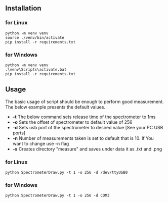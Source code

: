 ## Installation
### for Linux
```
python -m venv venv
source ./venv/bin/activate
pip install -r requirements.txt
```
### for Windows
```
python -m venv venv
.\venv\Scripts\activate.bat
pip install -r requirements.txt
```
## Usage
The basic usage of script should be enough to perform good measurement.
The below example presents the default values.
- **-t** The below command sets release time of the spectrometer to 1ms
- **-o** Sets the offset of spectrometer to default value of 256
- **-d** Sets usb port of the spectrometer to desired value [See your PC USB ports]
- **-n** Number of measurements taken is set to default that is 10. If You want to change use -n flag
- **-s** Creates directory "measure" and saves under data it as .txt and .png

### for Linux

```
python SpectrometerDraw.py -t 1 -o 256 -d /dev/ttyUSB0
```

### for Windows

```
python SpectrometerDraw.py -t 1 -o 256 -d COM3
```
